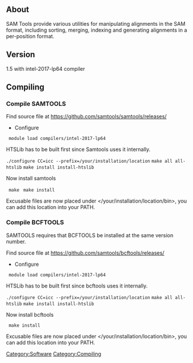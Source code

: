 ## About

SAM Tools provide various utilities for manipulating alignments in the
SAM format, including sorting, merging, indexing and generating
alignments in a per-position format.

## Version

1.5 with intel-2017-lp64 compiler

## Compiling

### Compile SAMTOOLS

Find source file at <https://github.com/samtools/samtools/releases/>

  - Configure

` module load compilers/intel-2017-lp64`

HTSLib has to be built first since Samtools uses it internally.

`./configure CC=icc --prefix=/your/installation/location`
`make all all-htslib`
`make install install-htslib`

Now install samtools

` make`
` make install`

Excusable files are now placed under </your/installation/location/bin>,
you can add this location into your PATH.

### Compile BCFTOOLS

SAMTOOLS requires that BCFTOOLS be installed at the same version number.

Find source file at <https://github.com/samtools/bcftools/releases/>

  - Configure

` module load compilers/intel-2017-lp64`

HTSLib has to be built first since bcftools uses it internally.

`./configure CC=icc --prefix=/your/installation/location`
`make all all-htslib`
`make install install-htslib`

Now install bcftools

` make install`

Excusable files are now placed under </your/installation/location/bin>,
you can add this location into your PATH.

[Category:Software](Category:Software "wikilink")
[Category:Compiling](Category:Compiling "wikilink")
